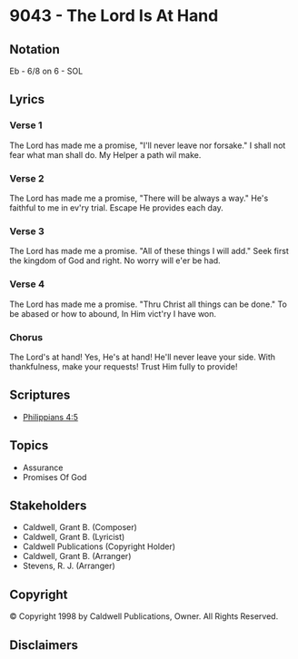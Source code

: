 # 9043 - The Lord Is At Hand

## Notation

Eb - 6/8 on 6 - SOL

## Lyrics

### Verse 1

The Lord has made me a promise, "I'll never leave nor forsake." I shall not fear what man shall do. My Helper a path wil make.

### Verse 2

The Lord  has made me a promise, "There will be always a way." He's faithful to me in ev'ry trial. Escape He provides each day.

### Verse 3

The Lord has made me a promise. "All of these things I will add." Seek first the kingdom of God and right. No worry will e'er be had.

### Verse 4

The Lord has made me a promise. "Thru Christ all things can be done." To be abased or how to abound, In Him vict'ry I have won.

### Chorus

The Lord's at  hand! Yes, He's at hand! He'll never leave your side. With thankfulness, make your requests! Trust Him fully to provide!


## Scriptures

- [Philippians 4:5](https://www.biblegateway.com/passage/?search=Philippians%204%3A5)

## Topics

- Assurance
- Promises Of God

## Stakeholders

- Caldwell, Grant B. (Composer)
- Caldwell, Grant B. (Lyricist)
- Caldwell Publications (Copyright Holder)
- Caldwell, Grant B. (Arranger)
- Stevens, R. J. (Arranger)

## Copyright

© Copyright 1998 by Caldwell Publications, Owner. All Rights Reserved.


## Disclaimers


